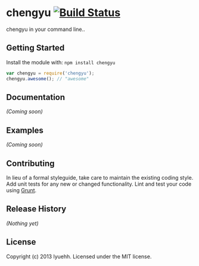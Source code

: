 # chengyu [![Build Status](https://secure.travis-ci.org/lyuehh/chengyu.png?branch=master)](http://travis-ci.org/lyuehh/chengyu)

chengyu in your command line..

## Getting Started
Install the module with: `npm install chengyu`

```javascript
var chengyu = require('chengyu');
chengyu.awesome(); // "awesome"
```

## Documentation
_(Coming soon)_

## Examples
_(Coming soon)_

## Contributing
In lieu of a formal styleguide, take care to maintain the existing coding style. Add unit tests for any new or changed functionality. Lint and test your code using [Grunt](http://gruntjs.com/).

## Release History
_(Nothing yet)_

## License
Copyright (c) 2013 lyuehh. Licensed under the MIT license.
